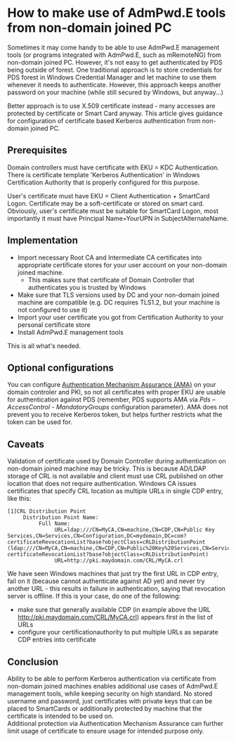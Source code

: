 # How to make use of AdmPwd.E tools from non-domain joined PC
Sometimes it may come handy to be able to use AdmPwd.E management tools (or programs integrated with AdmPwd.E, such as mRemoteNG) from non-domain joined PC. However, it's not easy to get authenticated by PDS being outside of forest. One traditional approach is to store credentials for PDS forest in Windows Credential Manager and let machine to use them whenever it needs to authenticate. However, this approach keeps another password on your machine (while still secured by Windows, but anyway...)

Better approach is to use X.509 certificate instead - many accesses are protected by certificate or Smart Card anyway. This article gives guidance for configuration of certificate based Kerberos authentication from non-domain joined PC.

## Prerequisites
Domain controllers must have certificate with EKU = KDC Authentication. There is certificate template 'Kerberos Authentication' in Windows Certification Authority that is properly configured for this purpose.

User's certificate must have EKU = Client Authentication + SmartCard Logon. Certificate may be a soft-certificate or stored on smart card. Obviously, user's certificate must be suitable for SmartCard Logon, most importantly it must have Principal Name=YourUPN in SubjectAlternateName.

## Implementation
- Import necessary Root CA and Intermediate CA certificates into appropriate certificate stores for your user account on your non-domain joined machine.
  - This makes sure that certificate of Domain Controller that authenticates you is trusted by Windows
- Make sure that TLS versions used by DC and your non-domain joined machine are compatible (e.g. DC requires TLS1.2, but your machine is not configured to use it)
- Import your user certificate you got from Certification Authority to your personal certificate store
- Install AdmPwd.E management tools

This is all what's needed.

## Optional configurations
You can configure [Authentication Mechanism Assurance (AMA)](https://blogs.technet.microsoft.com/askds/2011/02/25/friday-mail-sack-no-redesign-edition/#amapki) on your domain controler and PKI, so not all certificates with proper EKU are usable for authentication against PDS (remember, PDS supports AMA via *Pds – AccessControl - MandatoryGroups* configuration parameter). AMA does not prevent you to receive Kerberos token, but helps further restricts what the token can be used for.

## Caveats
Validation of certificate used by Domain Controller during authentication on non-domain joined machine may be tricky. This is because AD/LDAP storage of CRL is not available and client must use CRL published on other location that does not require authentication.
Windows CA issues certificates that specify CRL location as multiple URLs in single CDP entry, like this:
```
[1]CRL Distribution Point
     Distribution Point Name:
          Full Name:
               URL=ldap:///CN=MyCA,CN=machine,CN=CDP,CN=Public Key Services,CN=Services,CN=Configuration,DC=mydomain,DC=com?certificateRevocationList?base?objectClass=cRLDistributionPoint (ldap:///CN=MyCA,CN=machine,CN=CDP,CN=Public%20Key%20Services,CN=Services,CN=Configuration,DC=mydomain,DC=com?certificateRevocationList?base?objectClass=cRLDistributionPoint)
               URL=http://pki.maydomain.com/CRL/MyCA.crl
```
We have seen Windows machines that just try the first URL in CDP entry, fail on it (because cannot authenticate against AD yet) and never try another URL - this results in failure in authentication, saying that revocation server is offline.
If this is your case, do one of the following:
- make sure that generally available CDP (in example above the URL http://pki.maydomain.com/CRL/MyCA.crl) appears first in the list of URLs
- configure your certificationauthority to put multiple URLs as separate CDP entries into certificate

## Conclusion
Ability to be able to perform Kerberos authentication via certificate from non-domain joined machines enables additional use cases of AdmPwd.E management tools, while keeping security on high standard. No stored username and password, just certificates with private keys that can be placed to SmartCards or additionally protected by machine that the certificate is intended to be used on.  
Additional protection via Authentication Mechanism Assurance can further limit usage of certificate to ensure usage for intended purpose only.